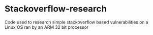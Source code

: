 # Stackoverflow-research
Code used to research simple stackoverflow based vulnerabilities on a Linux OS ran by an ARM 32 bit processor
